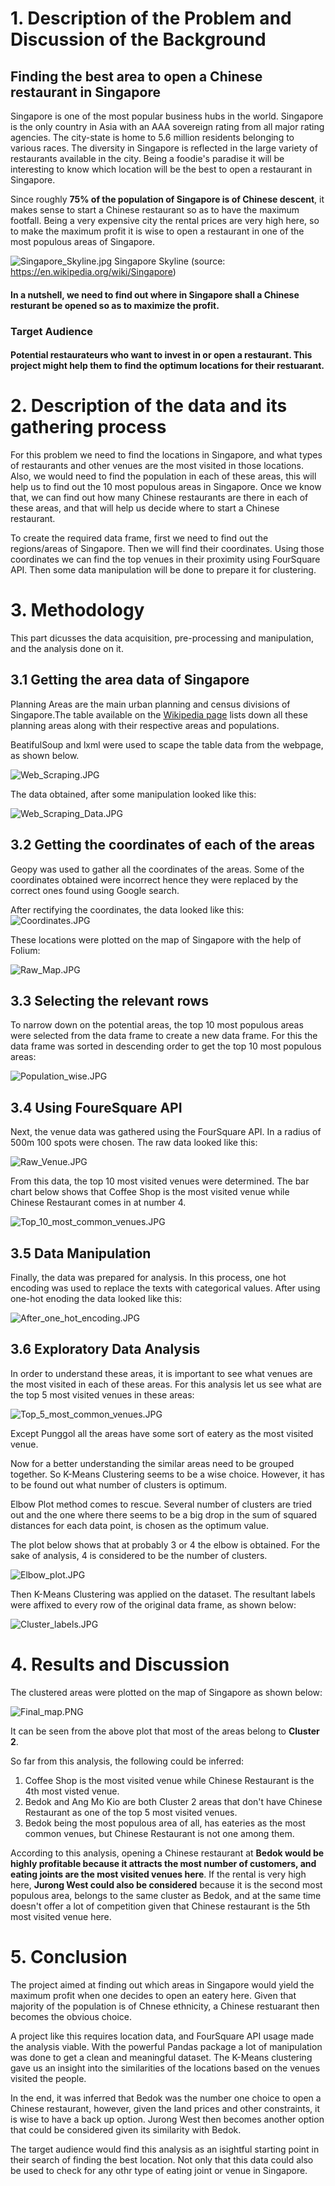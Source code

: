 
# 1. Description of the Problem and Discussion of the Background 

## Finding the best area to open a Chinese restaurant in Singapore

Singapore is one of the most popular business hubs in the world.  Singapore is the only country in Asia with an AAA sovereign rating from all major rating agencies. The city-state is home to 5.6 million residents belonging to various races. The diversity in Singapore is reflected in the large variety of restaurants available in the city. Being a foodie's paradise it will be interesting to know which location will be the best to open a restaurant in Singapore.

Since roughly **75% of the population of Singapore is of Chinese descent**, it makes sense to start a Chinese restaurant so as to have the maximum footfall. Being a very expensive city the rental prices are very high here, so to make the maximum profit it is wise to open a restaurant in one of the most populous areas of Singapore.

![Singapore_Skyline.jpg](images\Singapor_Skyline.jpg?raw=true)
        Singapore Skyline (source: <https://en.wikipedia.org/wiki/Singapore>)        

#### In a nutshell, we need to find out where in Singapore shall a Chinese resturant be opened so as to maximize the profit.

### Target Audience

#### Potential restaurateurs who want to invest in or open a restaurant. This project might help them to find the optimum locations for their restuarant.



# 2. Description of the data and its gathering process

For this problem we need to find the locations in Singapore, and what types of restaurants and other venues are the most visited in those locations. Also, we would need to find the population in each of
these areas, this will help us to find out the 10 most populous areas in Singapore. Once we know that, we can find out how many Chinese restaurants are there in each of these areas, and that will help
us decide where to start a Chinese restaurant.

To create the required data frame, first we need to find out the regions/areas of Singapore. Then we will find their coordinates. Using those coordinates we can find the top venues in their proximity using FourSquare API. Then some data manipulation will be done to prepare it for clustering.

# 3. Methodology

This part dicusses the data acquisition, pre-processing and manipulation, and the analysis done on it.

## 3.1 Getting the area data of Singapore

Planning Areas are the main urban planning and census divisions of Singapore.The table available on the [Wikipedia page](https://en.wikipedia.org/wiki/Planning_Areas_of_Singapore) lists down all these planning areas along with their respective areas and populations.

BeatifulSoup and lxml were used to scape the table data from the webpage, as shown below.

![Web_Scraping.JPG](attachment:Web_Scraping.JPG)

The data obtained, after some manipulation looked like this:

![Web_Scraping_Data.JPG](attachment:Web_Scraping_Data.JPG)


## 3.2 Getting the coordinates of each of the areas

Geopy was used to gather all the coordinates of the areas. Some of the coordinates obtained were incorrect
hence they were replaced by the correct ones found using Google search.

After rectifying the coordinates, the data looked like this:
![Coordinates.JPG](attachment:Coordinates.JPG)

These locations were plotted on the map of Singapore with the help of Folium:

![Raw_Map.JPG](attachment:Raw_Map.JPG)


## 3.3 Selecting the relevant rows

To narrow down on the potential areas, the top 10 most populous areas were selected from the data frame
to create a new data frame. For this the data frame was sorted in descending order to get the top 10 most populous areas:

![Population_wise.JPG](attachment:Population_wise.JPG)


## 3.4 Using FoureSquare API

Next, the venue data was gathered using the FourSquare API. In a radius of 500m 100 spots were chosen. The raw data looked like this:

![Raw_Venue.JPG](attachment:Raw_Venue.JPG)

From this data, the top 10 most visited venues were determined. The bar chart below
shows that Coffee Shop is the most visited venue while Chinese Restaurant comes in at number 4.

![Top_10_most_common_venues.JPG](attachment:Top_10_most_common_venues.JPG)


## 3.5 Data Manipulation

Finally, the data was prepared for analysis. In this process, one hot encoding was used to replace the
texts with categorical values. After using one-hot enoding the data looked like this:

![After_one_hot_encoding.JPG](attachment:After_one_hot_encoding.JPG)

## 3.6 Exploratory Data Analysis

In order to understand these areas, it is important to see what venues are the most visited in each of these areas.
For this analysis let us see what are the top 5 most visited venues in these areas:

![Top_5_most_common_venues.JPG](attachment:Top_5_most_common_venues.JPG)

Except Punggol all the areas have some sort of eatery as the most visited venue.

Now for a better understanding the similar areas need to be grouped together. So  K-Means Clustering seems to be a wise choice. However, it has to be found out what number of clusters is optimum.

Elbow Plot method comes to rescue. Several number of clusters are tried out and the one
where there seems to be a big drop in the sum of squared distances for each data point, is chosen as the optimum value.

The plot below shows that at probably 3 or 4 the elbow is obtained. For the sake of
analysis, 4 is considered to be the number of clusters.

![Elbow_plot.JPG](attachment:Elbow_plot.JPG)

Then K-Means Clustering was applied on the dataset. The resultant labels were affixed to
every row of the original data frame, as shown below:

![Cluster_labels.JPG](attachment:Cluster_labels.JPG)

# 4. Results and Discussion

The clustered areas were plotted on the map of Singapore as shown below:

![Final_map.PNG](attachment:Final_map.PNG)

It can be seen from the above plot that most of the areas belong to **Cluster 2**.

So far from this analysis, the following could be inferred:

1. Coffee Shop is the most visited venue while Chinese Restaurant is the 4th most visted venue. 
2. Bedok and Ang Mo Kio are both Cluster 2 areas that don't have Chinese Restaurant as
   one of the top 5 most visited venues.
3. Bedok being the most populous area of all, has eateries as the most common venues, but Chinese Restaurant is not one among them.

According to this analysis, opening a Chinese restaurant at **Bedok would be highly profitable because it attracts the most number of customers, and eating joints are the most visited venues here**. If the rental is very high here, **Jurong West could also be considered** because it is the second most populous area, belongs to the same cluster as Bedok, and at the same time doesn't offer a lot of competition given that Chinese restaurant is the 5th most visited venue here.

# 5. Conclusion

The project aimed at finding out which areas in Singapore would yield the maximum profit  when one decides to open an eatery here. Given that majority of the population is of Chnese ethnicity, a Chinese restuarant then becomes the obvious choice.

A project like this requires location data, and FourSquare API usage made the analysis viable. With the powerful Pandas package a lot of manipulation was done to get a clean and meaningful dataset. The K-Means clustering gave us an insight into the similarities of the locations based on the venues visited the people.

In the end, it was inferred that Bedok was the number one choice to open a Chinese restaurant, however, given the land prices and other constraints, it is wise to have a back up option. Jurong West then becomes another option that could be considered given its similarity with Bedok.

The target audience would find this analysis as an isightful starting point in their search of finding the best location. Not only that this data could also be used to check for any othr type of eating joint or venue in Singapore.

